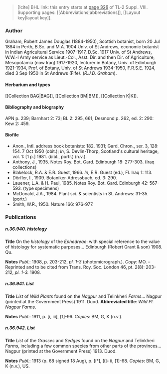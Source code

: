 > [!cite] BHL link: this entry starts at [page 326](https://www.biodiversitylibrary.org/item/103832#page/338/mode/1up) of TL-2 Suppl. VIII.
> Supporting pages: [[Abbreviations|abbreviations]], [[Layout key|layout key]].

### Author

Graham, Robert James Douglas (1884-1950), Scottish botanist, born 20 Jul 1884 in Perth, B.Sc. and M.A. 1904 Univ. of St Andrews, economic botanist in Indian Agricultural Service 1907-1917, D.Sc. 1917 Univ. of St Andrews, W.W.-I Army service as Lieut.-Col., Asst. Dir. and then Dir. of Agriculture, Mesopotamia (now Iraq) 1917-1920, lecturer in Botany, Univ. of Edinburgh 1921-1934, Prof. of Botany, Univ. of St Andrews 1934-1950, F.R.S.E. 1924, died 3 Sep 1950 in St Andrews (Fife). (*R.J.D. Graham*).

#### Herbarium and types

[[Collection BAG|BAG]], [[Collection BM|BM]], [[Collection K|K]].

#### Bibliography and biography

APN p. 239; Barnhart 2: 73; BL 2: 295, 661; Desmond p. 262, ed. 2: 290: Kew 2: 459.

#### Biofile

- Anon., Intl. address book botanists: 182. 1931; Gard. Chron., ser. 3, 128: 154. 7 Oct 1950 (obit.); *In*, S. Devlin-Thorp, Scotland's cultural heritage, vol. 1: \[1 p.\] 1981. (bibl., portr.) (n.v.).
- Anthony, J., 1935. Notes Roy. Bot. Gard. Edinburgh 18: 277-303. (Iraq collections)
- Blakelock, R.A. & E.R. Guest, 1966. *In*, E.R. Guest (ed.), Fl. Iraq 1: 113.
- Dörfler, I., 1909. Botaniker-Adressbuch, ed. 3: 290.
- Lauener, L.A. & H. Paul, 1985. Notes Roy. Bot. Gard. Edinburgh 42: 567-593. (type specimens)
- McDonald, J.A., 1984. Plant sci. & scientists in St. Andrews: 31-35. (portr.)
- Smith, W.R., 1950. Nature 166: 976-977.

### Publications

##### n.36.940. histology

**Title**
On the *histology* of the *Ephedreae*: with special reference to the value of histology for systematic purposes... Edinburgh (Robert Grant & son) 1908. Qu.

**Notes**
*Publ*.: 1908, p. 203-212, *pl. 1-3* (photomicrograph.). *Copy*: MO. – Reprinted and to be cited from Trans. Roy. Soc. London 46, pt. 2(8): 203-212, *pl. 1-3.* 1908.

##### n.36.941. List

**Title**
*List* of *Wild Plants* found on the *Nagpur* and Telinkheri *Farms*... Nagpur (printed at the Government Press) 1911. Duod.
**Abbreviated title**: *Wild Pl. Nagpur Farms*.

**Notes**
*Publ*.: 1911, p. \[i, iii\], \[1\]-96. *Copies*: BM, G, K (n.v.).

##### n.36.942. List

**Title**
*List* of the *Grasses* and *Sedges* found on the *Nagpur* and Telinkheri *Farms*, including a few common species from other parts of the provinces... Nagpur (printed at the Government Press) 1913. Duod.

**Notes**
*Publ*.: 1913 (p. 68 signed 18 Aug), p. \[i\*\], \[i\]- ii, \[1\]-68. *Copies*: BM, G, K (n.v.), US.

